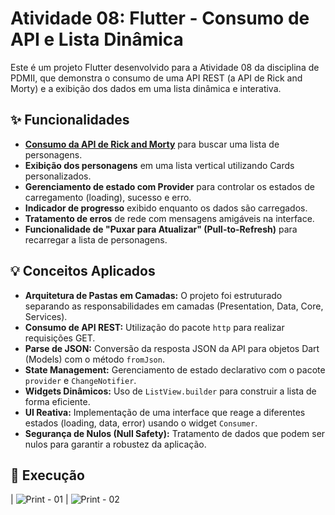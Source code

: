 # Atividade 08: Flutter - Consumo de API e Lista Dinâmica

Este é um projeto Flutter desenvolvido para a Atividade 08 da disciplina de PDMII, que demonstra o consumo de uma API REST (a API de Rick and Morty) e a exibição dos dados em uma lista dinâmica e interativa.

## ✨ Funcionalidades

* **[Consumo da API de Rick and Morty](https://rickandmortyapi.com)** para buscar uma lista de personagens.
* **Exibição dos personagens** em uma lista vertical utilizando Cards personalizados.
* **Gerenciamento de estado com Provider** para controlar os estados de carregamento (loading), sucesso e erro.
* **Indicador de progresso** exibido enquanto os dados são carregados.
* **Tratamento de erros** de rede com mensagens amigáveis na interface.
* **Funcionalidade de "Puxar para Atualizar" (Pull-to-Refresh)** para recarregar a lista de personagens.

## 💡 Conceitos Aplicados

* **Arquitetura de Pastas em Camadas:** O projeto foi estruturado separando as responsabilidades em camadas (Presentation, Data, Core, Services).
* **Consumo de API REST:** Utilização do pacote `http` para realizar requisições GET.
* **Parse de JSON:** Conversão da resposta JSON da API para objetos Dart (Models) com o método `fromJson`.
* **State Management:** Gerenciamento de estado declarativo com o pacote `provider` e `ChangeNotifier`.
* **Widgets Dinâmicos:** Uso de `ListView.builder` para construir a lista de forma eficiente.
* **UI Reativa:** Implementação de uma interface que reage a diferentes estados (loading, data, error) usando o widget `Consumer`.
* **Segurança de Nulos (Null Safety):** Tratamento de dados que podem ser nulos para garantir a robustez da aplicação.

## 📱 Execução  

| ![Print - 01](https://github.com/user-attachments/assets/0192114a-cd7f-48ba-bc62-36c8556b71c8) | ![Print - 02](https://github.com/user-attachments/assets/71922f59-cf7e-4cb1-a4e3-39e52961545e)

